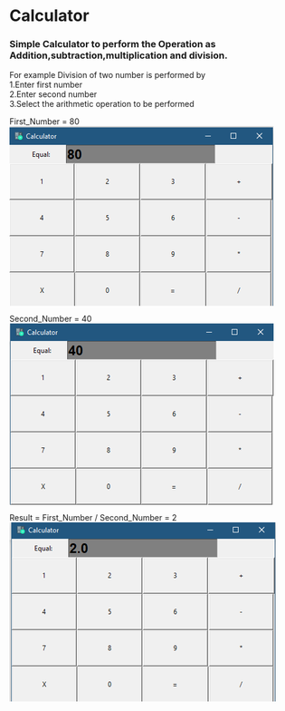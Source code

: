 # Calculator
### Simple Calculator to perform the Operation as Addition,subtraction,multiplication and division.<br>
For example Division of two number is performed by <br>
1.Enter first number<br>
2.Enter second number<br>
3.Select the arithmetic operation to be performed 

First_Number = 80 <br>
            <img src="https://github.com/us4544/Calculator/blob/main/1st%20num.png" align="center"/> <br>
            
Second_Number = 40 <br>
            <img src="https://github.com/us4544/Calculator/blob/main/2nd%20num.png" align="center"/> <br>
            
Result = First_Number / Second_Number = 2 <br>
            <img src="https://github.com/us4544/Calculator/blob/main/Equal.png" align="center"/>  

